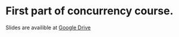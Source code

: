 # First part of concurrency course.
Slides are availible at [Google Drive](https://drive.google.com/file/d/1UA6YsGyvwy9VuBAzAq9drmwaBanJy-td/view?usp=sharing)
